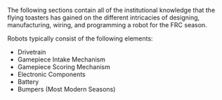 The following sections contain all of the institutional knowledge that the flying toasters has gained on the different intricacies of designing, manufacturing, wiring, and programming a robot for the FRC season.

Robots typically consist of the following elements:

- Drivetrain
- Gamepiece Intake Mechanism
- Gamepiece Scoring Mechanism
- Electronic Components
- Battery
- Bumpers (Most Modern Seasons)